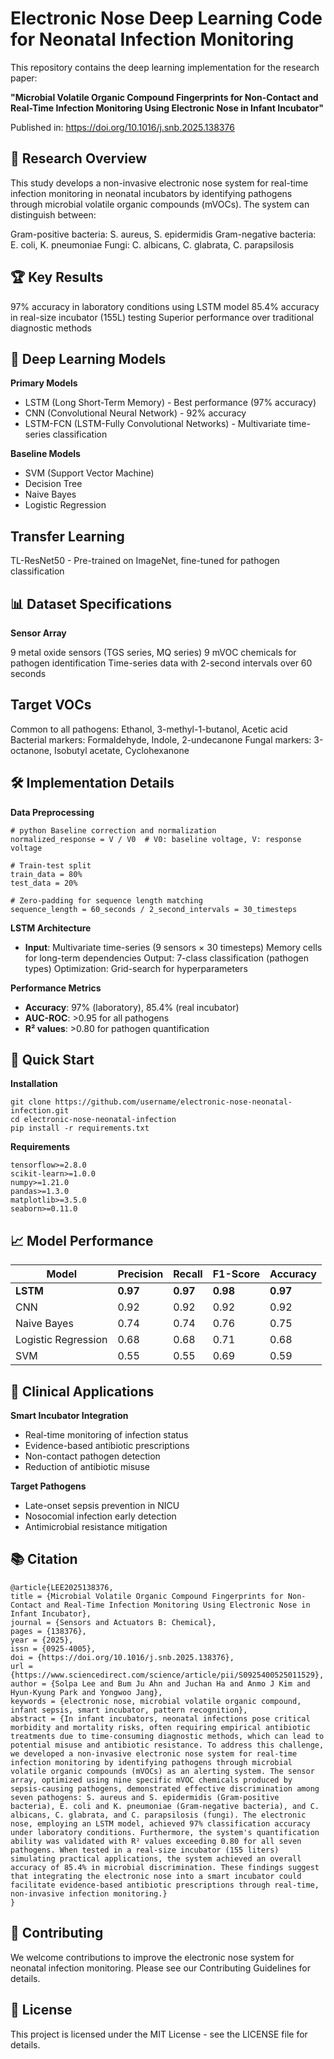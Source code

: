 # Electronic Nose Deep Learning Code for Neonatal Infection Monitoring

This repository contains the deep learning implementation for the research paper:

**"Microbial Volatile Organic Compound Fingerprints for Non-Contact and Real-Time Infection Monitoring Using Electronic Nose in Infant Incubator"**

Published in: https://doi.org/10.1016/j.snb.2025.138376


## 🔬 Research Overview
This study develops a non-invasive electronic nose system for real-time infection monitoring in neonatal incubators by identifying pathogens through microbial volatile organic compounds (mVOCs). The system can distinguish between:

Gram-positive bacteria: S. aureus, S. epidermidis
Gram-negative bacteria: E. coli, K. pneumoniae
Fungi: C. albicans, C. glabrata, C. parapsilosis

## 🏆 Key Results

97% accuracy in laboratory conditions using LSTM model
85.4% accuracy in real-size incubator (155L) testing
Superior performance over traditional diagnostic methods

## 🧠 Deep Learning Models
**Primary Models**

- LSTM (Long Short-Term Memory) - Best performance (97% accuracy)
- CNN (Convolutional Neural Network) - 92% accuracy
- LSTM-FCN (LSTM-Fully Convolutional Networks) - Multivariate time-series classification

**Baseline Models**

- SVM (Support Vector Machine)
- Decision Tree
- Naive Bayes
- Logistic Regression

## Transfer Learning

TL-ResNet50 - Pre-trained on ImageNet, fine-tuned for pathogen classification

## 📊 Dataset Specifications
**Sensor Array**

9 metal oxide sensors (TGS series, MQ series)
9 mVOC chemicals for pathogen identification
Time-series data with 2-second intervals over 60 seconds

## Target VOCs

Common to all pathogens: Ethanol, 3-methyl-1-butanol, Acetic acid
Bacterial markers: Formaldehyde, Indole, 2-undecanone
Fungal markers: 3-octanone, Isobutyl acetate, Cyclohexanone

## 🛠 Implementation Details
**Data Preprocessing**
```
# python Baseline correction and normalization
normalized_response = V / V0  # V0: baseline voltage, V: response voltage

# Train-test split
train_data = 80%
test_data = 20%

# Zero-padding for sequence length matching
sequence_length = 60_seconds / 2_second_intervals = 30_timesteps
```

**LSTM Architecture**
- **Input**: Multivariate time-series (9 sensors × 30 timesteps)
Memory cells for long-term dependencies
Output: 7-class classification (pathogen types)
Optimization: Grid-search for hyperparameters

**Performance Metrics**

- **Accuracy**: 97% (laboratory), 85.4% (real incubator)
- **AUC-ROC**: >0.95 for all pathogens
- **R² values**: >0.80 for pathogen quantification

## 🚀 Quick Start
**Installation**
```
git clone https://github.com/username/electronic-nose-neonatal-infection.git
cd electronic-nose-neonatal-infection
pip install -r requirements.txt
```

**Requirements**
```
tensorflow>=2.8.0
scikit-learn>=1.0.0
numpy>=1.21.0
pandas>=1.3.0
matplotlib>=3.5.0
seaborn>=0.11.0
```

## 📈 Model Performance
| Model | Precision | Recall | F1-Score | Accuracy |
|-------|-----------|--------|----------|----------|
| **LSTM** | **0.97** | **0.97** | **0.98** | **0.97** |
| CNN | 0.92 | 0.92 | 0.92 | 0.92 |
| Naive Bayes | 0.74 | 0.74 | 0.76 | 0.75 |
| Logistic Regression | 0.68 | 0.68 | 0.71 | 0.68 |
| SVM | 0.55 | 0.55 | 0.69 | 0.59 |

## 🔬 Clinical Applications
**Smart Incubator Integration**
- Real-time monitoring of infection status
- Evidence-based antibiotic prescriptions
- Non-contact pathogen detection
- Reduction of antibiotic misuse

**Target Pathogens**
- Late-onset sepsis prevention in NICU
- Nosocomial infection early detection
- Antimicrobial resistance mitigation

## 📚 Citation
```
@article{LEE2025138376,
title = {Microbial Volatile Organic Compound Fingerprints for Non-Contact and Real-Time Infection Monitoring Using Electronic Nose in Infant Incubator},
journal = {Sensors and Actuators B: Chemical},
pages = {138376},
year = {2025},
issn = {0925-4005},
doi = {https://doi.org/10.1016/j.snb.2025.138376},
url = {https://www.sciencedirect.com/science/article/pii/S0925400525011529},
author = {Solpa Lee and Bum Ju Ahn and Juchan Ha and Anmo J Kim and Hyun‑Kyung Park and Yongwoo Jang},
keywords = {electronic nose, microbial volatile organic compound, infant sepsis, smart incubator, pattern recognition},
abstract = {In infant incubators, neonatal infections pose critical morbidity and mortality risks, often requiring empirical antibiotic treatments due to time-consuming diagnostic methods, which can lead to potential misuse and antibiotic resistance. To address this challenge, we developed a non-invasive electronic nose system for real-time infection monitoring by identifying pathogens through microbial volatile organic compounds (mVOCs) as an alerting system. The sensor array, optimized using nine specific mVOC chemicals produced by sepsis-causing pathogens, demonstrated effective discrimination among seven pathogens: S. aureus and S. epidermidis (Gram-positive bacteria), E. coli and K. pneumoniae (Gram-negative bacteria), and C. albicans, C. glabrata, and C. parapsilosis (fungi). The electronic nose, employing an LSTM model, achieved 97% classification accuracy under laboratory conditions. Furthermore, the system's quantification ability was validated with R² values exceeding 0.80 for all seven pathogens. When tested in a real-size incubator (155 liters) simulating practical applications, the system achieved an overall accuracy of 85.4% in microbial discrimination. These findings suggest that integrating the electronic nose into a smart incubator could facilitate evidence-based antibiotic prescriptions through real-time, non-invasive infection monitoring.}
}
```

## 🤝 Contributing
We welcome contributions to improve the electronic nose system for neonatal infection monitoring. Please see our Contributing Guidelines for details.

## 📄 License
This project is licensed under the MIT License - see the LICENSE file for details.

